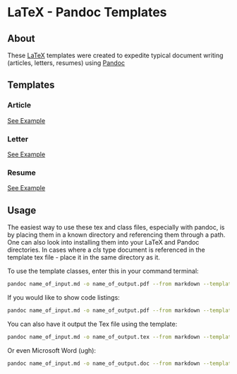 # LaTeX - Pandoc Templates

## About 

These [LaTeX](https://www.latex-project.org/get/) templates were created to expedite typical document writing (articles, letters, resumes) using [Pandoc](https://pandoc.org/)

## Templates 

### Article 
[See Example](https://github.com/dkadyrov/latex_templates/raw/master/article/Pandoc%20Example/example.pdf)

### Letter
[See Example](http://docs.google.com/gview?url=https://github.com/dkadyrov/latex_templates/raw/master/letter/Example/letter.pdf)

### Resume
[See Example](http://docs.google.com/gview?url=https://github.com/dkadyrov/latex_templates/raw/master/resume/Example/resume.pdf)

## Usage

The easiest way to use these tex and class files, especially with pandoc, is by placing them in a known directory and referencing them through a path. One can also look into installing them into your LaTeX and Pandoc directories. In cases where a _cls_ type document is referenced in the template tex file - place it in the same directory as it. 

To use the template classes, enter this in your command terminal:

```bash 
pandoc name_of_input.md -o name_of_output.pdf --from markdown --template name_of_template.tex
```

If you would like to show code listings: 

```bash 
pandoc name_of_input.md -o name_of_output.pdf --from markdown --template name_of_template.tex --listings
```

You can also have it output the Tex file using the template: 

```bash 
pandoc name_of_input.md -o name_of_output.tex --from markdown --template name_of_template.tex --listings
```

Or even Microsoft Word (ugh): 

```bash 
pandoc name_of_input.md -o name_of_output.doc --from markdown --template name_of_template.tex --listings
```